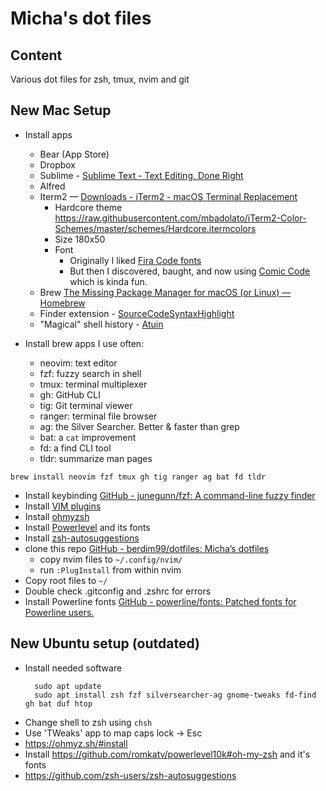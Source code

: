 # Micha's dot files

## Content
Various dot files for zsh, tmux, nvim and git

## New Mac Setup

* Install apps
	* Bear (App Store)
	* Dropbox
	* Sublime -  [Sublime Text - Text Editing, Done Right](https://www.sublimetext.com/)
	* Alfred
	* Iterm2 — [Downloads - iTerm2 - macOS Terminal Replacement](https://iterm2.com/downloads.html)
		* Hardcore theme https://raw.githubusercontent.com/mbadolato/iTerm2-Color-Schemes/master/schemes/Hardcore.itermcolors
		* Size 180x50
        * Font
            * Originally I liked [Fira Code fonts](https://github.com/tonsky/FiraCode)
            * But then I discovered, baught, and now using [Comic Code](https://tosche.net/fonts/comic-code) which is kinda fun.
	* Brew [The Missing Package Manager for macOS (or Linux) — Homebrew](https://brew.sh/)
	* Finder extension - [SourceCodeSyntaxHighlight](https://github.com/sbarex/SourceCodeSyntaxHighlight)
    * "Magical" shell history - [Atuin](https://atuin.sh/)

* Install brew apps I use often:
  * neovim: text editor
  * fzf: fuzzy search in shell
  * tmux: terminal multiplexer
  * gh: GitHub CLI
  * tig: Git terminal viewer
  * ranger: terminal file browser
  * ag: the Silver Searcher. Better & faster than grep
  * bat: a `cat` improvement
  * fd: a find CLI tool
  * tldr: summarize man pages

```shell
brew install neovim fzf tmux gh tig ranger ag bat fd tldr
```

* Install keybinding  [GitHub - junegunn/fzf: A command-line fuzzy finder](https://github.com/junegunn/fzf#using-homebrew)
* Install [VIM plugins](https://github.com/junegunn/vim-plug)
* Install [ohmyzsh](https://ohmyz.sh/#install)
* Install [Powerlevel](https://github.com/romkatv/powerlevel10k#oh-my-zsh) and its fonts
* Install [zsh-autosuggestions](https://github.com/zsh-users/zsh-autosuggestions)
* clone this repo [GitHub - berdim99/dotfiles: Micha’s dotfiles](https://github.com/berdim99/dotfiles)
	* copy nvim files to `~/.config/nvim/`
	* run `:PlugInstall` from within nvim
* Copy root files to `~/`
* Double check .gitconfig and .zshrc for errors
* Install Powerline fonts [GitHub - powerline/fonts: Patched fonts for Powerline users.](https://github.com/powerline/fonts/)

## New Ubuntu setup (outdated)
* Install needed software
  ```shell
	sudo apt update
	sudo apt install zsh fzf silversearcher-ag gnome-tweaks fd-find gh bat duf htop
 	```
* Change shell to zsh using `chsh`
* Use 'TWeaks' app to map caps lock -> Esc
* https://ohmyz.sh/#install
* Install https://github.com/romkatv/powerlevel10k#oh-my-zsh and it's fonts
* https://github.com/zsh-users/zsh-autosuggestions
